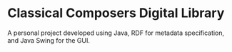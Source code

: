 # Classical Composers Digital Library

A personal project developed using Java, RDF for metadata specification, and Java Swing for the GUI.

